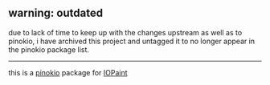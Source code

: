 ## warning: outdated

due to lack of time to keep up with the changes upstream as well as to pinokio, i have archived this project and untagged it to no longer appear in the pinokio package list.

---

this is a [pinokio](https://github.com/pinokiocomputer/pinokio) package for [IOPaint](https://github.com/Sanster/IOPaint)
